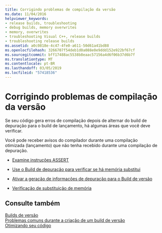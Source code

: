 ```yaml
---
title: Corrigindo problemas de compilação da versão
ms.date: 11/04/2016
helpviewer_keywords:
- release builds, troubleshooting
- debug builds, memory overwrites
- memory, overwrites
- troubleshooting Visual C++, release builds
- troubleshooting release builds
ms.assetid: a0c0818e-4c47-4fe0-a611-50d61a41bd88
ms.openlocfilehash: 3266707f54deb1d0a088e0e9ddd152e922bf67cf
ms.sourcegitcommit: bff17488ac5538b8eaac57156a4d6f06b37d6b7f
ms.translationtype: MT
ms.contentlocale: pt-BR
ms.lasthandoff: 03/05/2019
ms.locfileid: "57418536"
---
```

# <a name="fixing-release-build-problems"></a>Corrigindo problemas de compilação da versão

Se seu código gera erros de compilação depois de alternar do build de depuração para o build de lançamento, há algumas áreas que você deve verificar.

Você pode receber avisos do compilador durante uma compilação otimizada (lançamento) que não tenha recebido durante uma compilação de depuração.

- [Examine instruções ASSERT](../../build/reference/using-verify-instead-of-assert.md)

- [Use o Build de depuração para verificar se há memória substitui](../../build/reference/using-the-debug-build-to-check-for-memory-overwrite.md)

- [Ativar a geração de informações de depuração para o Build de versão](../../build/reference/how-to-debug-a-release-build.md)

- [Verificação de substituição de memória](../../build/reference/checking-for-memory-overwrites.md)

## <a name="see-also"></a>Consulte também

[Builds de versão](../../build/reference/release-builds.md)<br/>
[Problemas comuns durante a criação de um build de versão](../../build/reference/common-problems-when-creating-a-release-build.md)<br/>
[Otimizando seu código](../../build/reference/optimizing-your-code.md)

